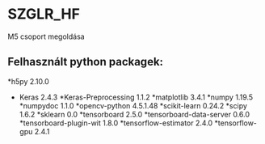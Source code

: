 # SZGLR_HF
 M5 csoport megoldása

## Felhasznált python packagek:
*h5py                          2.10.0
* Keras                         2.4.3
*Keras-Preprocessing           1.1.2
*matplotlib                    3.4.1
*numpy                         1.19.5
*numpydoc                      1.1.0
*opencv-python                 4.5.1.48
*scikit-learn                  0.24.2
*scipy                         1.6.2
*sklearn                       0.0
*tensorboard                   2.5.0
*tensorboard-data-server       0.6.0
*tensorboard-plugin-wit        1.8.0
*tensorflow-estimator          2.4.0
*tensorflow-gpu                2.4.1
